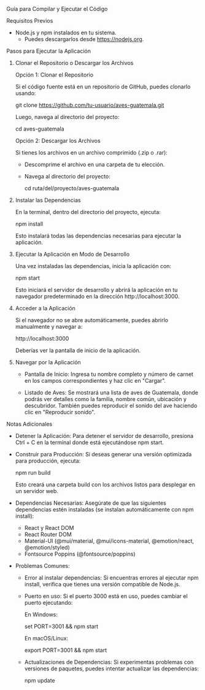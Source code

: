 Guía para Compilar y Ejecutar el Código

Requisitos Previos

- Node.js y npm instalados en tu sistema.
  - Puedes descargarlos desde https://nodejs.org.

Pasos para Ejecutar la Aplicación

1. Clonar el Repositorio o Descargar los Archivos

   Opción 1: Clonar el Repositorio

   Si el código fuente está en un repositorio de GitHub, puedes clonarlo usando:

   git clone https://github.com/tu-usuario/aves-guatemala.git

   Luego, navega al directorio del proyecto:

   cd aves-guatemala

   Opción 2: Descargar los Archivos

   Si tienes los archivos en un archivo comprimido (.zip o .rar):

   - Descomprime el archivo en una carpeta de tu elección.
   - Navega al directorio del proyecto:

     cd ruta/del/proyecto/aves-guatemala

2. Instalar las Dependencias

   En la terminal, dentro del directorio del proyecto, ejecuta:

   npm install

   Esto instalará todas las dependencias necesarias para ejecutar la aplicación.

3. Ejecutar la Aplicación en Modo de Desarrollo

   Una vez instaladas las dependencias, inicia la aplicación con:

   npm start

   Esto iniciará el servidor de desarrollo y abrirá la aplicación en tu navegador predeterminado en la dirección http://localhost:3000.

4. Acceder a la Aplicación

   Si el navegador no se abre automáticamente, puedes abrirlo manualmente y navegar a:

   http://localhost:3000

   Deberías ver la pantalla de inicio de la aplicación.

5. Navegar por la Aplicación

   - Pantalla de Inicio: Ingresa tu nombre completo y número de carnet en los campos correspondientes y haz clic en "Cargar".

   - Listado de Aves: Se mostrará una lista de aves de Guatemala, donde podrás ver detalles como la familia, nombre común, ubicación y descubridor. También puedes reproducir el sonido del ave haciendo clic en "Reproducir sonido".

Notas Adicionales

- Detener la Aplicación: Para detener el servidor de desarrollo, presiona Ctrl + C en la terminal donde está ejecutándose npm start.

- Construir para Producción: Si deseas generar una versión optimizada para producción, ejecuta:

  npm run build

  Esto creará una carpeta build con los archivos listos para desplegar en un servidor web.

- Dependencias Necesarias: Asegúrate de que las siguientes dependencias estén instaladas (se instalan automáticamente con npm install):

  - React y React DOM
  - React Router DOM
  - Material-UI (@mui/material, @mui/icons-material, @emotion/react, @emotion/styled)
  - Fontsource Poppins (@fontsource/poppins)

- Problemas Comunes:

  - Error al instalar dependencias: Si encuentras errores al ejecutar npm install, verifica que tienes una versión compatible de Node.js.

  - Puerto en uso: Si el puerto 3000 está en uso, puedes cambiar el puerto ejecutando:

    En Windows:

    set PORT=3001 && npm start

    En macOS/Linux:

    export PORT=3001 && npm start

  - Actualizaciones de Dependencias: Si experimentas problemas con versiones de paquetes, puedes intentar actualizar las dependencias:

    npm update
